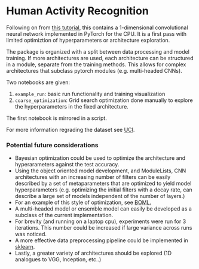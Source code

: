 # Human Activity Recognition
Following on from [this tutorial](https://machinelearningmastery.com/cnn-models-for-human-activity-recognition-time-series-classification/),
this contains a 1-dimensional convolutional neural network implemented in PyTorch for the CPU.
It is a first pass with limited optimiztion of hyperparameters or architecture exploration. 

The package is organized with a split between data processing and model training. 
If more architectures are used, each architecture can be structured in a module, separate from the training methods. 
This allows for complex architectures that subclass pytorch modules (e.g. multi-headed CNNs).   

Two notebooks are given:
 1. `example_run`: basic run functionality and training visualization 
 2. `coarse_optimization`: Grid search optimization done manually to explore the hyperparameters in the fixed architecture.
 
The first notebook is mirrored in a script.
   
For more information regrading the dataset see [UCI](https://archive.ics.uci.edu/ml/datasets/human+activity+recognition+using+smartphones).


### Potential future considerations
* Bayesian optimization could be used to optimize the architecture and hyperarameters against the test accuracy. 
* Using the object oriented model development, and ModuleLists, CNN architectures with an increasing number of filters 
can be easily described by a set of metaparameters that are optimized to yield model hyperparameters 
(e.g. optimizing the initial filters with a decay rate, can describe a large set of models independent of the number of layers.)
* For an example of this style of optimization, see [BOML.](https://github.com/CooperComputationalCaucus/BOML)
* A multi-headed model or ensemble model can easily be developed as a subclass of the current implementation. 
* For brevity (and running on a laptop cpu), experiments were run for 3 iterations. 
This number could be increased if large variance across runs was noticed. 
* A more effective data preprocessing pipeline could be implemented in [sklearn](https://scikit-learn.org/stable/modules/preprocessing.html).
* Lastly, a greater variety of architectures should be explored (1D analogues to VGG, Inception, etc..)
 